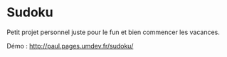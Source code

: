 # Sudoku

Petit projet personnel juste pour le fun et bien commencer les vacances.

Démo : http://paul.pages.umdev.fr/sudoku/
